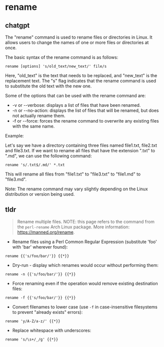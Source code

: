 # rename 
## chatgpt 
The "rename" command is used to rename files or directories in Linux. It allows users to change the names of one or more files or directories at once. 

The basic syntax of the rename command is as follows: 

```rename [options] 's/old_text/new_text/' file/s```

Here, "old_text" is the text that needs to be replaced, and "new_text" is the replacement text. The "s" flag indicates that the rename command is used to substitute the old text with the new one. 

Some of the options that can be used with the rename command are: 

- -v or --verbose: displays a list of files that have been renamed.
- -n or --no-action: displays the list of files that will be renamed, but does not actually rename them.
- -f or --force: forces the rename command to overwrite any existing files with the same name.

Example: 

Let's say we have a directory containing three files named file1.txt, file2.txt and file3.txt. If we want to rename all files that have the extension ".txt" to ".md", we can use the following command:

```rename 's/.txt$/.md/' *.txt```

This will rename all files from "file1.txt" to "file3.txt" to "file1.md" to "file3.md". 

Note: The rename command may vary slightly depending on the Linux distribution or version being used. 

## tldr 
 
> Rename multiple files.
> NOTE: this page refers to the command from the `perl-rename` Arch Linux package.
> More information: <https://manned.org/rename>.

- Rename files using a Perl Common Regular Expression (substitute 'foo' with 'bar' wherever found):

`rename {{'s/foo/bar/'}} {{*}}`

- Dry-run - display which renames would occur without performing them:

`rename -n {{'s/foo/bar/'}} {{*}}`

- Force renaming even if the operation would remove existing destination files:

`rename -f {{'s/foo/bar/'}} {{*}}`

- Convert filenames to lower case (use `-f` in case-insensitive filesystems to prevent "already exists" errors):

`rename 'y/A-Z/a-z/' {{*}}`

- Replace whitespace with underscores:

`rename 's/\s+/_/g' {{*}}`
